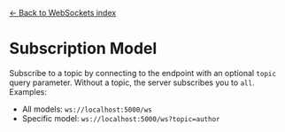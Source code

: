 [← Back to WebSockets index](index.md)

# Subscription Model
Subscribe to a topic by connecting to the endpoint with an optional `topic`
query parameter. Without a topic, the server subscribes you to `all`.
Examples:
- All models: `ws://localhost:5000/ws`
- Specific model: `ws://localhost:5000/ws?topic=author`

